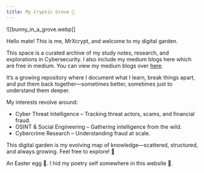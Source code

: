 ```yaml
---
title: My Cryptic Grove 🌱
---
```

![[bunny_in_a_grove.webp]]

Hello mate! This is me, MrXcrypt, and welcome to my digital garden.

This space is a curated archive of my study notes, research, and explorations in Cybersecurity. I also include my medium blogs here which are free in medium. You can view my medium blogs over [here](https://medium.com/@misterxcrypt).

It’s a growing repository where I document what I learn, break things apart, and put them back together—sometimes better, sometimes just to understand them deeper.

My interests revolve around:

- Cyber Threat Intelligence – Tracking threat actors, scams, and financial fraud.
- OSINT & Social Engineering – Gathering intelligence from the wild.
- Cybercrime Research – Understanding fraud at scale.

This digital garden is my evolving map of knowledge—scattered, structured, and always growing. Feel free to explore! 🚀

An Easter egg 🥚. I hid my poetry self somewhere in this website 👀. 